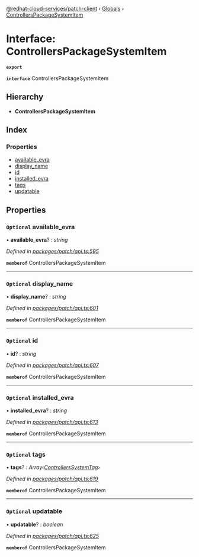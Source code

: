 [@redhat-cloud-services/patch-client](../README.md) › [Globals](../globals.md) › [ControllersPackageSystemItem](controllerspackagesystemitem.md)

# Interface: ControllersPackageSystemItem

**`export`** 

**`interface`** ControllersPackageSystemItem

## Hierarchy

* **ControllersPackageSystemItem**

## Index

### Properties

* [available_evra](controllerspackagesystemitem.md#optional-available_evra)
* [display_name](controllerspackagesystemitem.md#optional-display_name)
* [id](controllerspackagesystemitem.md#optional-id)
* [installed_evra](controllerspackagesystemitem.md#optional-installed_evra)
* [tags](controllerspackagesystemitem.md#optional-tags)
* [updatable](controllerspackagesystemitem.md#optional-updatable)

## Properties

### `Optional` available_evra

• **available_evra**? : *string*

*Defined in [packages/patch/api.ts:595](https://github.com/RedHatInsights/javascript-clients/blob/c0f4325/packages/patch/api.ts#L595)*

**`memberof`** ControllersPackageSystemItem

___

### `Optional` display_name

• **display_name**? : *string*

*Defined in [packages/patch/api.ts:601](https://github.com/RedHatInsights/javascript-clients/blob/c0f4325/packages/patch/api.ts#L601)*

**`memberof`** ControllersPackageSystemItem

___

### `Optional` id

• **id**? : *string*

*Defined in [packages/patch/api.ts:607](https://github.com/RedHatInsights/javascript-clients/blob/c0f4325/packages/patch/api.ts#L607)*

**`memberof`** ControllersPackageSystemItem

___

### `Optional` installed_evra

• **installed_evra**? : *string*

*Defined in [packages/patch/api.ts:613](https://github.com/RedHatInsights/javascript-clients/blob/c0f4325/packages/patch/api.ts#L613)*

**`memberof`** ControllersPackageSystemItem

___

### `Optional` tags

• **tags**? : *Array‹[ControllersSystemTag](controllerssystemtag.md)›*

*Defined in [packages/patch/api.ts:619](https://github.com/RedHatInsights/javascript-clients/blob/c0f4325/packages/patch/api.ts#L619)*

**`memberof`** ControllersPackageSystemItem

___

### `Optional` updatable

• **updatable**? : *boolean*

*Defined in [packages/patch/api.ts:625](https://github.com/RedHatInsights/javascript-clients/blob/c0f4325/packages/patch/api.ts#L625)*

**`memberof`** ControllersPackageSystemItem
